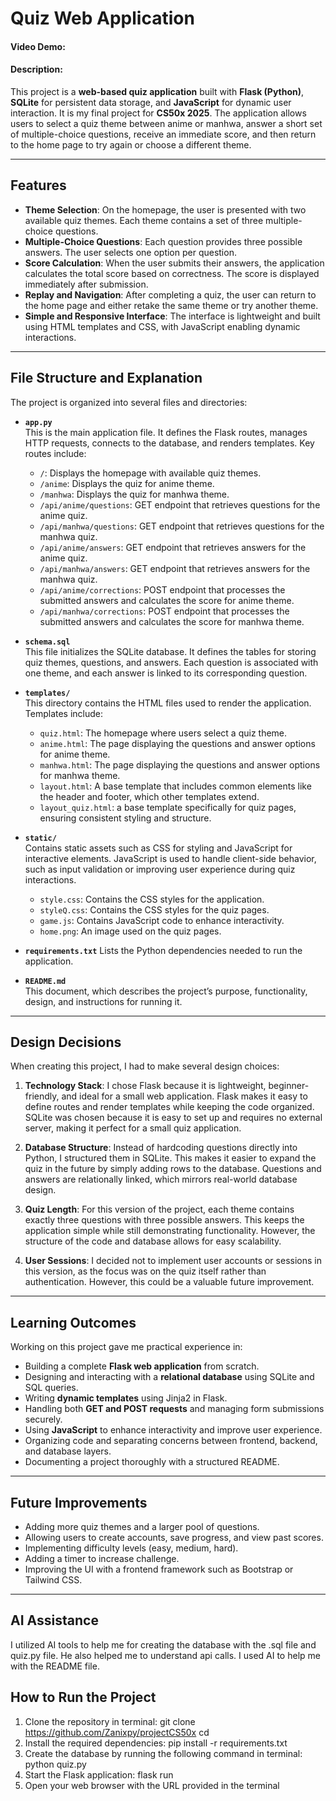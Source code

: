 # Quiz Web Application
#### Video Demo: <URL HERE>
#### Description:

This project is a **web-based quiz application** built with **Flask (Python)**, **SQLite** for persistent data storage, and **JavaScript** for dynamic user interaction. It is my final project for **CS50x 2025**. The application allows users to select a quiz theme between anime or manhwa, answer a short set of multiple-choice questions, receive an immediate score, and then return to the home page to try again or choose a different theme.

---

## Features

- **Theme Selection**: On the homepage, the user is presented with two available quiz themes. Each theme contains a set of three multiple-choice questions.  
- **Multiple-Choice Questions**: Each question provides three possible answers. The user selects one option per question.  
- **Score Calculation**: When the user submits their answers, the application calculates the total score based on correctness. The score is displayed immediately after submission.  
- **Replay and Navigation**: After completing a quiz, the user can return to the home page and either retake the same theme or try another theme.  
- **Simple and Responsive Interface**: The interface is lightweight and built using HTML templates and CSS, with JavaScript enabling dynamic interactions.  

---

## File Structure and Explanation

The project is organized into several files and directories:

- **`app.py`**  
  This is the main application file. It defines the Flask routes, manages HTTP requests, connects to the database, and renders templates. Key routes include:
  - `/`: Displays the homepage with available quiz themes.  
  - `/anime`: Displays the quiz for anime theme.  
  - `/manhwa`: Displays the quiz for manhwa theme.  
  - `/api/anime/questions`: GET endpoint that retrieves questions for the anime quiz.  
  - `/api/manhwa/questions`: GET endpoint that retrieves questions for the manhwa quiz.  
  - `/api/anime/answers`: GET endpoint that retrieves answers for the anime quiz.  
  - `/api/manhwa/answers`: GET endpoint that retrieves answers for the manhwa quiz.
  - `/api/anime/corrections`: POST endpoint that processes the submitted answers and calculates the score for anime theme.
  - `/api/manhwa/corrections`: POST endpoint that processes the submitted answers and calculates the score for manhwa theme.

- **`schema.sql`**  
  This file initializes the SQLite database. It defines the tables for storing quiz themes, questions, and answers. Each question is associated with one theme, and each answer is linked to its corresponding question.  

- **`templates/`**  
  This directory contains the HTML files used to render the application. Templates include:
  - `quiz.html`: The homepage where users select a quiz theme.  
  - `anime.html`: The page displaying the questions and answer options for anime theme.
  - `manhwa.html`: The page displaying the questions and answer options for manhwa theme.  
  - `layout.html`: A base template that includes common elements like the header and footer, which other templates extend.
  - `layout_quiz.html`: a base template specifically for quiz pages, ensuring consistent styling and structure.

- **`static/`**  
  Contains static assets such as CSS for styling and JavaScript for interactive elements. JavaScript is used to handle client-side behavior, such as input validation or improving user experience during quiz interactions.
  - `style.css`: Contains the CSS styles for the application.
  - `styleQ.css`: Contains the CSS styles for the quiz pages.
  - `game.js`: Contains JavaScript code to enhance interactivity.
  - `home.png`: An image used on the quiz pages.


- **`requirements.txt`**
  Lists the Python dependencies needed to run the application.

- **`README.md`**  
  This document, which describes the project’s purpose, functionality, design, and instructions for running it.  

---

## Design Decisions

When creating this project, I had to make several design choices:  

1. **Technology Stack**: I chose Flask because it is lightweight, beginner-friendly, and ideal for a small web application. Flask makes it easy to define routes and render templates while keeping the code organized. SQLite was chosen because it is easy to set up and requires no external server, making it perfect for a small quiz application.  

2. **Database Structure**: Instead of hardcoding questions directly into Python, I structured them in SQLite. This makes it easier to expand the quiz in the future by simply adding rows to the database. Questions and answers are relationally linked, which mirrors real-world database design.  

3. **Quiz Length**: For this version of the project, each theme contains exactly three questions with three possible answers. This keeps the application simple while still demonstrating functionality. However, the structure of the code and database allows for easy scalability.  

4. **User Sessions**: I decided not to implement user accounts or sessions in this version, as the focus was on the quiz itself rather than authentication. However, this could be a valuable future improvement.  

---

## Learning Outcomes

Working on this project gave me practical experience in:  
- Building a complete **Flask web application** from scratch.  
- Designing and interacting with a **relational database** using SQLite and SQL queries.  
- Writing **dynamic templates** using Jinja2 in Flask.  
- Handling both **GET and POST requests** and managing form submissions securely.  
- Using **JavaScript** to enhance interactivity and improve user experience.  
- Organizing code and separating concerns between frontend, backend, and database layers.  
- Documenting a project thoroughly with a structured README.  

---

## Future Improvements

- Adding more quiz themes and a larger pool of questions.  
- Allowing users to create accounts, save progress, and view past scores.  
- Implementing difficulty levels (easy, medium, hard).  
- Adding a timer to increase challenge.  
- Improving the UI with a frontend framework such as Bootstrap or Tailwind CSS.  

---

## AI Assistance
I utilized AI tools to help me for creating the database with the .sql file and quiz.py file. He also helped me to understand api calls. I used AI to help me with the README file.
## How to Run the Project

1. Clone the repository in terminal: git clone https://github.com/Zanixpy/projectCS50x
   cd <your-repo-name>
2. Install the required dependencies: pip install -r requirements.txt
3. Create the database by running the following command in terminal: python quiz.py
4. Start the Flask application: flask run
5. Open your web browser with the URL provided in the terminal
